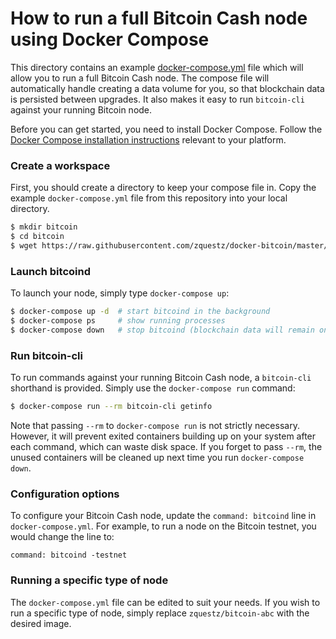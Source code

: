 # How to run a full Bitcoin Cash node using Docker Compose

This directory contains an example [docker-compose.yml](./docker-compose.yml) file which will allow you to run a full Bitcoin Cash node. The compose file will automatically handle creating a data volume for you, so that blockchain data is persisted between upgrades. It also makes it easy to run `bitcoin-cli` against your running Bitcoin node.

Before you can get started, you need to install Docker Compose. Follow the [Docker Compose installation instructions](https://docs.docker.com/compose/install/) relevant to your platform.

### Create a workspace

First, you should create a directory to keep your compose file in. Copy the example `docker-compose.yml` file from this repository into your local directory.

```sh
$ mkdir bitcoin
$ cd bitcoin
$ wget https://raw.githubusercontent.com/zquestz/docker-bitcoin/master/example/docker-compose.yml
```

### Launch bitcoind

To launch your node, simply type `docker-compose up`:

```sh
$ docker-compose up -d  # start bitcoind in the background
$ docker-compose ps     # show running processes
$ docker-compose down   # stop bitcoind (blockchain data will remain on disk)
```

### Run bitcoin-cli

To run commands against your running Bitcoin Cash node, a `bitcoin-cli` shorthand is provided. Simply use the `docker-compose run` command:

```sh
$ docker-compose run --rm bitcoin-cli getinfo
```

Note that passing `--rm` to `docker-compose run` is not strictly necessary. However, it will prevent exited containers building up on your system after each command, which can waste disk space. If you forget to pass `--rm`, the unused containers will be cleaned up next time you run `docker-compose down`.

### Configuration options

To configure your Bitcoin Cash node, update the `command: bitcoind` line in `docker-compose.yml`. For example, to run a node on the Bitcoin testnet, you would change the line to:

```
command: bitcoind -testnet
```

### Running a specific type of node

The `docker-compose.yml` file can be edited to suit your needs. If you wish to run a specific type of node, simply replace `zquestz/bitcoin-abc` with the desired image.

